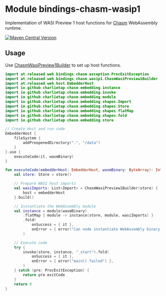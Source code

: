 # Module bindings-chasm-wasip1

Implementation of WASI Preview 1 host functions for [Chasm] WebAssembly runtime.

[<img alt="Maven Central Version" src="https://img.shields.io/maven-central/v/at.released.weh/bindings-chasm-wasip1?style=flat-square">](https://central.sonatype.com/artifact/at.released.weh/bindings-chasm-wasip1/overview)

## Usage

Use [ChasmWasiPreview1Builder](https://weh.released.at/api/bindings-chasm-wasip1/at.released.weh.bindings.chasm.wasip1/-chasm-wasi-preview1-builder/index.html)
to set up host functions.

```kotlin
import at.released.weh.bindings.chasm.exception.ProcExitException
import at.released.weh.bindings.chasm.wasip1.ChasmWasiPreview1Builder
import at.released.weh.host.EmbedderHost
import io.github.charlietap.chasm.embedding.instance
import io.github.charlietap.chasm.embedding.invoke
import io.github.charlietap.chasm.embedding.module
import io.github.charlietap.chasm.embedding.shapes.Import
import io.github.charlietap.chasm.embedding.shapes.Store
import io.github.charlietap.chasm.embedding.shapes.flatMap
import io.github.charlietap.chasm.embedding.shapes.fold
import io.github.charlietap.chasm.embedding.store

// Create Host and run code
EmbedderHost {
    fileSystem {
        addPreopenedDirectory(".", "/data")
    }
}.use {
    executeCode(it, wasmBinary)
}

fun executeCode(embedderHost: EmbedderHost, wasmBinary: ByteArray): Int {
    val store: Store = store()

    // Prepare WASI host imports
    val wasiImports: List<Import> = ChasmWasiPreview1Builder(store) {
        host = embedderHost
    }.build()

    // Instantiate the WebAssembly module
    val instance = module(wasmBinary)
        .flatMap { module -> instance(store, module, wasiImports) }
        .fold(
            onSuccess = { it },
            onError = { error("Can node instantiate WebAssembly binary: $it") },
        )

    // Execute code
    try {
        invoke(store, instance, "_start").fold(
            onSuccess = { it },
            onError = { error("main() failed") },
        )
    } catch (pre: ProcExitException) {
        return pre.exitCode
    }
    return 0
}
```

[Chasm]: https://github.com/CharlieTap/chasm

